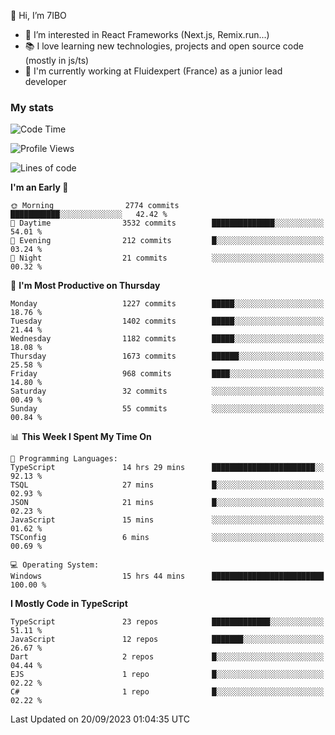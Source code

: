 👋 Hi, I’m 7IBO

- 👀 I’m interested in React Frameworks (Next.js, Remix.run...)
- 📚 I love learning new technologies, projects and open source code (mostly in js/ts)
- 💼 I'm currently working at Fluidexpert (France) as a junior lead developer

### My stats
<!--START_SECTION:waka-->
![Code Time](http://img.shields.io/badge/Code%20Time-176%20hrs%2010%20mins-blue)

![Profile Views](http://img.shields.io/badge/Profile%20Views-0-blue)

![Lines of code](https://img.shields.io/badge/From%20Hello%20World%20I%27ve%20Written-7.8%20million%20lines%20of%20code-blue)

**I'm an Early 🐤** 

```text
🌞 Morning                2774 commits        ███████████░░░░░░░░░░░░░░   42.42 % 
🌆 Daytime                3532 commits        ██████████████░░░░░░░░░░░   54.01 % 
🌃 Evening                212 commits         █░░░░░░░░░░░░░░░░░░░░░░░░   03.24 % 
🌙 Night                  21 commits          ░░░░░░░░░░░░░░░░░░░░░░░░░   00.32 % 
```
📅 **I'm Most Productive on Thursday** 

```text
Monday                   1227 commits        █████░░░░░░░░░░░░░░░░░░░░   18.76 % 
Tuesday                  1402 commits        █████░░░░░░░░░░░░░░░░░░░░   21.44 % 
Wednesday                1182 commits        █████░░░░░░░░░░░░░░░░░░░░   18.08 % 
Thursday                 1673 commits        ██████░░░░░░░░░░░░░░░░░░░   25.58 % 
Friday                   968 commits         ████░░░░░░░░░░░░░░░░░░░░░   14.80 % 
Saturday                 32 commits          ░░░░░░░░░░░░░░░░░░░░░░░░░   00.49 % 
Sunday                   55 commits          ░░░░░░░░░░░░░░░░░░░░░░░░░   00.84 % 
```


📊 **This Week I Spent My Time On** 

```text
💬 Programming Languages: 
TypeScript               14 hrs 29 mins      ███████████████████████░░   92.13 % 
TSQL                     27 mins             █░░░░░░░░░░░░░░░░░░░░░░░░   02.93 % 
JSON                     21 mins             █░░░░░░░░░░░░░░░░░░░░░░░░   02.23 % 
JavaScript               15 mins             ░░░░░░░░░░░░░░░░░░░░░░░░░   01.62 % 
TSConfig                 6 mins              ░░░░░░░░░░░░░░░░░░░░░░░░░   00.69 % 

💻 Operating System: 
Windows                  15 hrs 44 mins      █████████████████████████   100.00 % 
```

**I Mostly Code in TypeScript** 

```text
TypeScript               23 repos            █████████████░░░░░░░░░░░░   51.11 % 
JavaScript               12 repos            ███████░░░░░░░░░░░░░░░░░░   26.67 % 
Dart                     2 repos             █░░░░░░░░░░░░░░░░░░░░░░░░   04.44 % 
EJS                      1 repo              █░░░░░░░░░░░░░░░░░░░░░░░░   02.22 % 
C#                       1 repo              █░░░░░░░░░░░░░░░░░░░░░░░░   02.22 % 
```




 Last Updated on 20/09/2023 01:04:35 UTC
<!--END_SECTION:waka-->
